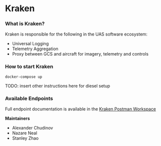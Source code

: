 # **Kraken**
### **What is Kraken?**
Kraken is responsible for the following in the UAS software ecosystem:
- Universal Logging
- Telemetry Aggregation
- Proxy between GCS and aircraft for imagery, telemetry and controls

### **How to start Kraken**
```
docker-compose up
```
TODO: insert other instructions here for diesel setup

### **Available Endpoints**
Full endpoint documentation is available in the [Kraken Postman Workspace](https://www.postman.com/ubcuas/workspace/uas-kraken)


**Maintainers**
- Alexander Chudinov
- Nazare Neal
- Stanley Zhao
